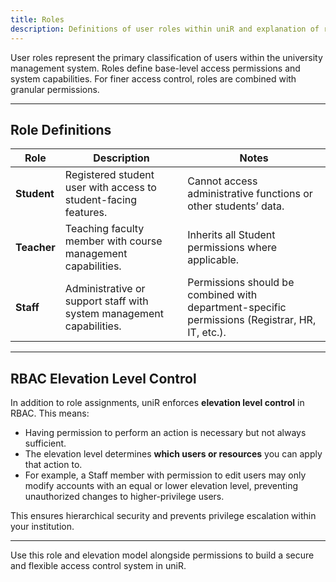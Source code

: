 ```yaml
---
title: Roles
description: Definitions of user roles within uniR and explanation of role-based access control (RBAC) with elevation level control.
---
```


User roles represent the primary classification of users within the university management system. Roles define base-level access permissions and system capabilities. For finer access control, roles are combined with granular permissions.

---

## Role Definitions

| Role    | Description                                                                                  | Notes                                                                                             |
|---------|----------------------------------------------------------------------------------------------|-------------------------------------------------------------------------------------------------|
| **Student** | Registered student user with access to student-facing features.                            | Cannot access administrative functions or other students’ data.                                 |
| **Teacher** | Teaching faculty member with course management capabilities.                              | Inherits all Student permissions where applicable.                                              |
| **Staff**   | Administrative or support staff with system management capabilities.                      | Permissions should be combined with department-specific permissions (Registrar, HR, IT, etc.).  |

---

## RBAC Elevation Level Control

In addition to role assignments, uniR enforces **elevation level control** in RBAC. This means:

- Having permission to perform an action is necessary but not always sufficient.
- The elevation level determines **which users or resources** you can apply that action to.
- For example, a Staff member with permission to edit users may only modify accounts with an equal or lower elevation level, preventing unauthorized changes to higher-privilege users.

This ensures hierarchical security and prevents privilege escalation within your institution.

---

Use this role and elevation model alongside permissions to build a secure and flexible access control system in uniR.

